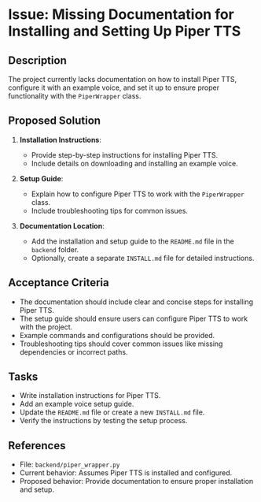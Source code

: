 # Issue: Missing Documentation for Installing and Setting Up Piper TTS

## Description
The project currently lacks documentation on how to install Piper TTS, configure it with an example voice, and set it up to ensure proper functionality with the `PiperWrapper` class.

## Proposed Solution
1. **Installation Instructions**:
   - Provide step-by-step instructions for installing Piper TTS.
   - Include details on downloading and installing an example voice.

2. **Setup Guide**:
   - Explain how to configure Piper TTS to work with the `PiperWrapper` class.
   - Include troubleshooting tips for common issues.

3. **Documentation Location**:
   - Add the installation and setup guide to the `README.md` file in the `backend` folder.
   - Optionally, create a separate `INSTALL.md` file for detailed instructions.

## Acceptance Criteria
- The documentation should include clear and concise steps for installing Piper TTS.
- The setup guide should ensure users can configure Piper TTS to work with the project.
- Example commands and configurations should be provided.
- Troubleshooting tips should cover common issues like missing dependencies or incorrect paths.

## Tasks
- Write installation instructions for Piper TTS.
- Add an example voice setup guide.
- Update the `README.md` file or create a new `INSTALL.md` file.
- Verify the instructions by testing the setup process.

## References
- File: `backend/piper_wrapper.py`
- Current behavior: Assumes Piper TTS is installed and configured.
- Proposed behavior: Provide documentation to ensure proper installation and setup.

